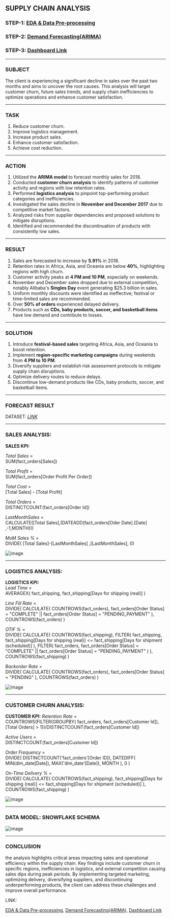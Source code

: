 ## SUPPLY CHAIN ANALYSIS  


### STEP-1: [EDA & Data Pre-processing](https://github.com/abhinavbhandar/supplychain/blob/main/SupplyChainAnalytics.ipynb)
### STEP-2: [Demand Forecasting(ARIMA)](https://github.com/abhinavbhandar/supplychain/blob/main/Sales_Forecast_ARIMA.ipynb)
### STEP-3: [Dashboard Link](https://app.powerbi.com/view?r=eyJrIjoiMTY4NWVkODEtODQ3Ny00YzkwLWI2MDYtNWIyYTg5OWNhNjM1IiwidCI6IjRjMzMwZTYyLWY1YWEtNDQ4MS04YzVlLTIxZmU0MmFlZDgxYyJ9)

---

### **SUBJECT**  
The client is experiencing a significant decline in sales over the past two months and aims to uncover the root causes. This analysis will target customer churn, future sales trends, and supply chain inefficiencies to optimize operations and enhance customer satisfaction.

---

### **TASK**  
1. Reduce customer churn.  
2. Improve logistics management.  
3. Increase product sales.  
4. Enhance customer satisfaction.  
5. Achieve cost reduction.  

---

### **ACTION**  
1. Utilized the **ARIMA model** to forecast monthly sales for 2018.  
2. Conducted **customer churn analysis** to identify patterns of customer activity and regions with low retention rates.  
3. Performed **logistics analysis** to pinpoint top-performing product categories and inefficiencies.  
4. Investigated the sales decline in **November and December 2017** due to competitive market factors.  
5. Analyzed risks from supplier dependencies and proposed solutions to mitigate disruptions.  
6. Identified and recommended the discontinuation of products with consistently low sales.  

---

### **RESULT**  
1. Sales are forecasted to increase by **5.91%** in 2018.  
2. Retention rates in Africa, Asia, and Oceania are below **40%**, highlighting regions with high churn.  
3. Customer activity peaks at **4 PM and 10 PM**, especially on weekends.  
4. November and December sales dropped due to external competition, notably Alibaba's **Singles Day** event generating $25.3 billion in sales.  
5. Uniform monthly discounts were identified as ineffective; festival or time-limited sales are recommended.  
6. Over **50% of orders** experienced delayed delivery.  
7. Products such as **CDs, baby products, soccer, and basketball items** have low demand and contribute to losses.  

---

### **SOLUTION**  
1. Introduce **festival-based sales** targeting Africa, Asia, and Oceania to boost retention.  
2. Implement **region-specific marketing campaigns** during weekends from **4 PM to 10 PM**.  
3. Diversify suppliers and establish risk assessment protocols to mitigate supply chain disruptions.  
4. Optimize delivery routes to reduce delays.  
5. Discontinue low-demand products like CDs, baby products, soccer, and basketball items.  

---

### FORECAST RESULT
DATASET: [*LINK*](https://github.com/abhinavbhandar/supplychain/blob/main/forecast.csv)

---

### SALES ANALYSIS:  
**SALES KPI:**  

*Total Sales* =  
SUM(fact_orders[Sales])  

*Total Profit* =  
SUM(fact_orders[Order Profit Per Order])  

*Total Cost* =  
[Total Sales] - [Total Profit]  

*Total Orders* =  
DISTINCTCOUNT(fact_orders[Order Id])  

*LastMonthSales* =  
CALCULATE([Total Sales],(DATEADD(fact_orders[Oder Date].[Date] ,-1,MONTH)))  

*MoM Sales %* =  
DIVIDE(
    [Total Sales]-[LastMonthSales]
    ,[LastMonthSales], 0)  

![image](https://github.com/user-attachments/assets/027a52ca-86bb-4ebd-9a54-e8de8c027370)

---

### LOGISTICS ANALYSIS: 
  
**LOGISTICS KPI:**  
*Lead Time* =  
AVERAGEX(
    fact_shipping,
    fact_shipping[Days for shipping (real)]
)  

*Line Fill Rate* =  
DIVIDE(
    CALCULATE(
        COUNTROWS(fact_orders),
        fact_orders[Order Status] = "COMPLETE" || fact_orders[Order Status] = "PENDING_PAYMENT"
    ),
    COUNTROWS(fact_orders)
)  

*OTIF %* =  
DIVIDE(
    CALCULATE(
        COUNTROWS(fact_shipping),
        FILTER(
            fact_shipping,
            fact_shipping[Days for shipping (real)] <= fact_shipping[Days for shipment (scheduled)]
        ),
        FILTER(
            fact_orders,
            fact_orders[Order Status] = "COMPLETE" || fact_orders[Order Status] = "PENDING_PAYMENT"
        )
    ),
    COUNTROWS(fact_shipping)
)  

*Backorder Rate* =  
DIVIDE(
    CALCULATE(
        COUNTROWS(fact_orders),
        fact_orders[Order Status] = "PENDING"
    ),
    COUNTROWS(fact_orders)
)  

![image](https://github.com/user-attachments/assets/24ab8ccc-59c6-410d-9815-d8e7d5011463)

---

### CUSTOMER CHURN ANALYSIS:  
**CUSTOMER KPI:**
*Retention Rate* =  
COUNTROWS(FILTER(GROUPBY( fact_orders, fact_orders[Customer Id]), [Total Orders] > 1))/DISTINCTCOUNT(fact_orders[Customer Id])  

*Active Users* =  
DISTINCTCOUNT(fact_orders[Customer Id])  

*Order Frequency* =  
DIVIDE(
    DISTINCTCOUNT('fact_orders'[Order ID]),
    DATEDIFF(
        MIN(dim_date[Date]),
        MAX('dim_date'[Date]),
        MONTH
    ),
    0
)  

*On-Time Delivery %* =  
DIVIDE(
    CALCULATE(
        COUNTROWS(fact_shipping),
        fact_shipping[Days for shipping (real)] <= fact_shipping[Days for shipment (scheduled)]
    ),
    COUNTROWS(fact_shipping)
)  

![image](https://github.com/user-attachments/assets/38441698-9038-4d16-b185-dc86046c62c0)

---

### DATA MODEL: SNOWFLAKE SCHEMA  
![image](https://github.com/user-attachments/assets/bbc4ca3a-4727-4eec-8a4d-0c25c9ade6f1)

---

### CONCLUSION

the analysis highlights critical areas impacting sales and operational efficiency within the supply chain. Key findings include customer churn in specific regions, inefficiencies in logistics, and external competition causing sales dips during peak periods. By implementing targeted marketing, optimizing delivery, diversifying suppliers, and discontinuing underperforming products, the client can address these challenges and improve overall performance.

LINK: 

[EDA & Data Pre-processing](https://github.com/abhinavbhandar/supplychain/blob/main/SupplyChainAnalytics.ipynb),
[Demand Forecasting(ARIMA)](https://github.com/abhinavbhandar/supplychain/blob/main/Sales_Forecast_ARIMA.ipynb),
[Dashboard Link](https://app.powerbi.com/view?r=eyJrIjoiMTY4NWVkODEtODQ3Ny00YzkwLWI2MDYtNWIyYTg5OWNhNjM1IiwidCI6IjRjMzMwZTYyLWY1YWEtNDQ4MS04YzVlLTIxZmU0MmFlZDgxYyJ9)
